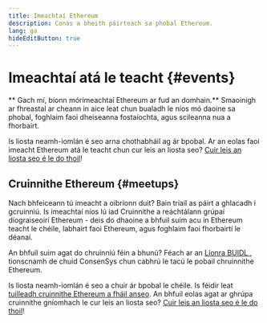 ```yaml
---
title: Imeachtaí Ethereum
description: Conas a bheith páirteach sa phobal Ethereum.
lang: ga
hideEditButton: true
---
```


# Imeachtaí atá le teacht {#events}

** Gach mí, bíonn mórimeachtaí Ethereum ar fud an domhain.** Smaoinigh ar fhreastal ar cheann in aice leat chun bualadh le níos mó daoine sa phobal, foghlaim faoi dheiseanna fostaíochta, agus scileanna nua a fhorbairt.

<UpcomingEventsList/>

Is liosta neamh-iomlán é seo arna chothabháil ag ár bpobal. Ar an eolas faoi imeacht Ethereum atá le teacht chun cur leis an liosta seo? [Cuir leis an liosta seo é le do thoil](https://github.com/ethereum/ethereum-org-website/blob/dev/src/data/community-events.json)!

## Cruinnithe Ethereum {#meetups}

Nach bhfeiceann tú imeacht a oibríonn duit? Bain triail as páirt a ghlacadh i gcruinniú. Is imeachtaí níos lú iad Cruinnithe a reáchtálann grúpaí díograiseoirí Ethereum - deis do dhaoine a bhfuil suim acu in Ethereum teacht le chéile, labhairt faoi Ethereum, agus foghlaim faoi fhorbairtí le déanaí.

<MeetupList />

An bhfuil suim agat do chruinniú féin a bhunú? Féach ar an [ Líonra BUIDL ](https://consensys.net/developers/buidlnetwork/), tionscnamh de chuid ConsenSys chun cabhrú le tacú le pobail chruinnithe Ethereum.

Is liosta neamh-iomlán é seo a chuir ár bpobal le chéile. Is féidir leat [tuilleadh cruinnithe Ethereum a fháil anseo](https://www.meetup.com/topics/ethereum/). An bhfuil eolas agat ar ghrúpa cruinnithe gníomhach le cur leis an liosta seo? [Cuir leis an liosta seo é le do thoil](https://github.com/ethereum/ethereum-org-website/blob/dev/src/data/community-meetups.json)!
